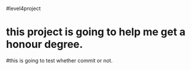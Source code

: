 #level4project
# this project is going to help me get a honour degree.

#this is going to test whether commit or not.